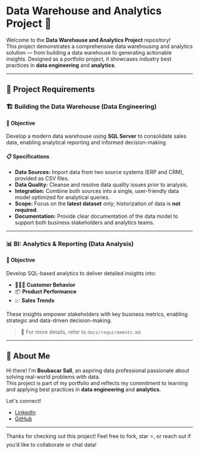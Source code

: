 # Data Warehouse and Analytics Project 🚀

Welcome to the **Data Warehouse and Analytics Project** repository!  
This project demonstrates a comprehensive data warehousing and analytics solution — from building a data warehouse to generating actionable insights. Designed as a portfolio project, it showcases industry best practices in **data engineering** and **analytics**.

---

## 🚀 Project Requirements

### 🏗 Building the Data Warehouse (Data Engineering)

#### 🎯 Objective
Develop a modern data warehouse using **SQL Server** to consolidate sales data, enabling analytical reporting and informed decision-making.

#### 📋 Specifications
- **Data Sources:** Import data from two source systems (ERP and CRM), provided as CSV files.
- **Data Quality:** Cleanse and resolve data quality issues prior to analysis.
- **Integration:** Combine both sources into a single, user-friendly data model optimized for analytical queries.
- **Scope:** Focus on the **latest dataset** only; historization of data is **not required**.
- **Documentation:** Provide clear documentation of the data model to support both business stakeholders and analytics teams.

---

### 📊 BI: Analytics & Reporting (Data Analysis)

#### 🎯 Objective
Develop SQL-based analytics to deliver detailed insights into:

- 🧑‍🤝‍🧑 **Customer Behavior**
- 📦 **Product Performance**
- 📈 **Sales Trends**

These insights empower stakeholders with key business metrics, enabling strategic and data-driven decision-making.

> 📄 For more details, refer to `docs/requirements.md`.

---

## 🌟 About Me

Hi there! I'm **Boubacar Sall**, an aspiring data professional passionate about solving real-world problems with data.  
This project is part of my portfolio and reflects my commitment to learning and applying best practices in **data engineering** and **analytics**.

Let's connect!

- [LinkedIn](https://www.linkedin.com/in/boubacarsall/)  
- [GitHub](https://github.com/boubacarsall)

---

Thanks for checking out this project! Feel free to fork, star ⭐, or reach out if you’d like to collaborate or chat data!

